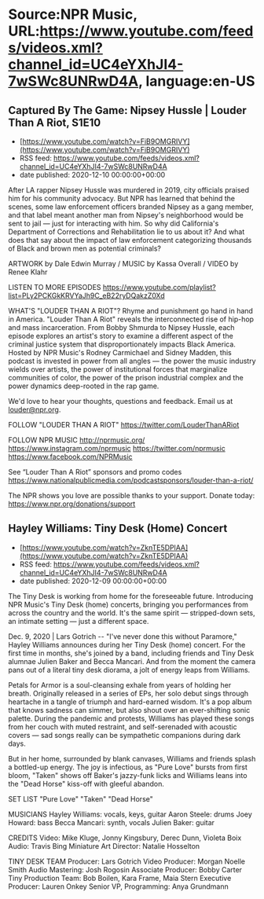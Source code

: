 # Source:NPR Music, URL:https://www.youtube.com/feeds/videos.xml?channel_id=UC4eYXhJI4-7wSWc8UNRwD4A, language:en-US

## Captured By The Game: Nipsey Hussle | Louder Than A Riot, S1E10
 - [https://www.youtube.com/watch?v=FiB9OMGRIVY](https://www.youtube.com/watch?v=FiB9OMGRIVY)
 - RSS feed: https://www.youtube.com/feeds/videos.xml?channel_id=UC4eYXhJI4-7wSWc8UNRwD4A
 - date published: 2020-12-10 00:00:00+00:00

After LA rapper Nipsey Hussle was murdered in 2019, city officials praised him for his community advocacy. But NPR has learned that behind the scenes, some law enforcement officers branded Nipsey as a gang member, and that label meant another man from Nipsey's neighborhood would be sent to jail — just for interacting with him. So why did California's Department of Corrections and Rehabilitation lie to us about it? And what does that say about the impact of law enforcement categorizing thousands of Black and brown men as potential criminals?

ARTWORK by Dale Edwin Murray / MUSIC by Kassa Overall / VIDEO by Renee Klahr

LISTEN TO MORE EPISODES
https://www.youtube.com/playlist?list=PLy2PCKGkKRVYaJh9C_eB22ryDQakzZ0Xd

WHAT'S "LOUDER THAN A RIOT"?
Rhyme and punishment go hand in hand in America. "Louder Than A Riot" reveals the interconnected rise of hip-hop and mass incarceration. From Bobby Shmurda to Nipsey Hussle, each episode explores an artist's story to examine a different aspect of the criminal justice system that disproportionately impacts Black America. Hosted by NPR Music's Rodney Carmichael and Sidney Madden, this podcast is invested in power from all angles — the power the music industry wields over artists, the power of institutional forces that marginalize communities of color, the power of the prison industrial complex and the power dynamics deep-rooted in the rap game.

We'd love to hear your thoughts, questions and feedback. Email us at louder@npr.org.

FOLLOW "LOUDER THAN A RIOT"
https://twitter.com/LouderThanARiot

FOLLOW NPR MUSIC
http://nprmusic.org/
https://www.instagram.com/nprmusic
https://twitter.com/nprmusic
https://www.facebook.com/NPRMusic

See “Louder Than A Riot” sponsors and promo codes
https://www.nationalpublicmedia.com/podcastsponsors/louder-than-a-riot/

The NPR shows you love are possible thanks to your support. Donate today: https://www.npr.org/donations/support

## Hayley Williams: Tiny Desk (Home) Concert
 - [https://www.youtube.com/watch?v=ZknTE5DPlAA](https://www.youtube.com/watch?v=ZknTE5DPlAA)
 - RSS feed: https://www.youtube.com/feeds/videos.xml?channel_id=UC4eYXhJI4-7wSWc8UNRwD4A
 - date published: 2020-12-09 00:00:00+00:00

The Tiny Desk is working from home for the foreseeable future. Introducing NPR Music's Tiny Desk (home) concerts, bringing you performances from across the country and the world. It's the same spirit — stripped-down sets, an intimate setting — just a different space.

Dec. 9, 2020 | Lars Gotrich -- "I've never done this without Paramore," Hayley Williams announces during her Tiny Desk (home) concert. For the first time in months, she's joined by a band, including friends and Tiny Desk alumnae Julien Baker and Becca Mancari. And from the moment the camera pans out of a literal tiny desk diorama, a jolt of energy leaps from Williams.

Petals for Armor is a soul-cleansing exhale from years of holding her breath. Originally released in a series of EPs, her solo debut sings through heartache in a tangle of triumph and hard-earned wisdom. It's a pop album that knows sadness can simmer, but also shout over an ever-shifting sonic palette. During the pandemic and protests, Williams has played these songs from her couch with muted restraint, and self-serenaded with acoustic covers — sad songs really can be sympathetic companions during dark days. 

But in her home, surrounded by blank canvases, Williams and friends splash a bottled-up energy. The joy is infectious, as "Pure Love" bursts from first bloom, "Taken" shows off Baker's jazzy-funk licks and Williams leans into the "Dead Horse" kiss-off with gleeful abandon. 

SET LIST
"Pure Love"
"Taken"
"Dead Horse"

MUSICIANS
Hayley Williams: vocals, keys, guitar
Aaron Steele: drums
Joey Howard: bass
Becca Mancari: synth, vocals
Julien Baker: guitar

CREDITS
Video: Mike Kluge, Jonny Kingsbury, Derec Dunn, Violeta Boix
Audio: Travis Bing
Miniature Art Director: Natalie Hosselton

TINY DESK TEAM
Producer: Lars Gotrich
Video Producer: Morgan Noelle Smith
Audio Mastering: Josh Rogosin
Associate Producer: Bobby Carter
Tiny Production Team: Bob Boilen, Kara Frame, Maia Stern
Executive Producer: Lauren Onkey
Senior VP, Programming: Anya Grundmann

